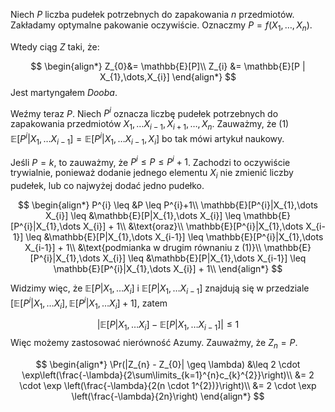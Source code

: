 Niech $P$ liczba pudełek potrzebnych do zapakowania $n$ przedmiotów.
Zakładamy optymalne pakowanie oczywiście.
Oznaczmy $P = f(X_{1}, \dots, X_{n})$.

Wtedy ciąg $Z$ taki, że: 

$$
\begin{align*}
Z_{0}&= \mathbb{E}[P]\\
Z_{i} &= \mathbb{E}[P | X_{1},\dots,X_{i}]
\end{align*}
$$
Jest martyngałem *Dooba*.

Weźmy teraz $P$. Niech $P^{i}$ oznacza liczbę pudełek potrzebnych do zapakowania przedmiotów $X_{1}, \dots X_{i-1}, X_{i+1}, \dots, X_{n}$.
Zauważmy, że (1) $\mathbb{E}[P^{i}|X_{1},\dots X_{i-1}] = \mathbb{E}[P^{i}|X_{1},\dots X_{i-1}, X_{i}]$ bo tak mówi artykuł naukowy.

Jeśli $P = k$, to zauważmy, że $P^{i} \leq P \leq P^{i} + 1$. Zachodzi to oczywiście trywialnie, ponieważ dodanie jednego elementu $X_{i}$ nie zmienić liczby pudełek, lub co najwyżej dodać jedno pudełko. 

$$
\begin{align*}
P^{i} \leq &P \leq P^{i}+1\\
\mathbb{E}[P^{i}|X_{1},\dots X_{i}] \leq &\mathbb{E}[P|X_{1},\dots X_{i}] \leq \mathbb{E}[P^{i}|X_{1},\dots X_{i}] + 1\\
&\text{oraz}\\
\mathbb{E}[P^{i}|X_{1},\dots X_{i-1}] \leq &\mathbb{E}[P|X_{1},\dots X_{i-1}] \leq \mathbb{E}[P^{i}|X_{1},\dots X_{i-1}] + 1\\
&\text{podmianka w drugim równaniu z (1)}\\
\mathbb{E}[P^{i}|X_{1},\dots X_{i}] \leq &\mathbb{E}[P|X_{1},\dots X_{i-1}] \leq \mathbb{E}[P^{i}|X_{1},\dots X_{i}] + 1\\
\end{align*}
$$

Widzimy więc, że $\mathbb{E}[P|X_{1},\dots X_{i}]$ i $\mathbb{E}[P|X_{1},\dots X_{i-1}]$ znajdują się w przedziale $\left[\mathbb{E}[P^{i}|X_{1},\dots X_{i}], \mathbb{E}[P^{i}|X_{1},\dots X_{i}] + 1\right]$, zatem 

$$
|\mathbb{E}[P|X_{1},\dots X_{i}] - \mathbb{E}[P|X_{1},\dots X_{i-1}]| \leq 1
$$
Więc możemy zastosować nierówność Azumy. Zauważmy, że $Z_{n} = P$.

$$
\begin{align*}
\Pr(|Z_{n} - Z_{0}| \geq \lambda) &\leq 2 \cdot \exp\left(\frac{-\lambda}{2\sum\limits_{k=1}^{n}c_{k}^{2}}\right)\\
&= 2 \cdot \exp \left(\frac{-\lambda}{2(n \cdot 1^{2})}\right)\\
&= 2 \cdot \exp \left(\frac{-\lambda}{2n}\right)
\end{align*}
$$